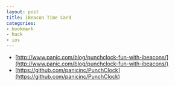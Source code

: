 ```yaml
---
layout: post
title: iBeacon Time Card
categories:
- bookmark
- hack
- ios
---
```


* [http://www.panic.com/blog/punchclock-fun-with-ibeacons/](http://www.panic.com/blog/punchclock-fun-with-ibeacons/)
* [https://github.com/panicinc/PunchClock](https://github.com/panicinc/PunchClock)
